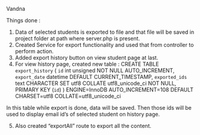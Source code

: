 Vandna


Things done : 

 1) Data of selected students is exported to file and that file will be saved in project folder at path where server.php is present.
2) Created Service for export functionality and used that from controller to perform action.
3) Added export history button on view student page at last.
4) For view history page, created new table :
	CREATE TABLE `export_history` (
 	 `id` int unsigned NOT NULL AUTO_INCREMENT,
	  `export_date` datetime DEFAULT CURRENT_TIMESTAMP,
	  `exported_ids` text CHARACTER SET utf8 COLLATE utf8_unicode_ci NOT NULL,
	  PRIMARY KEY (`id`)
	) ENGINE=InnoDB AUTO_INCREMENT=108 DEFAULT CHARSET=utf8 	COLLATE=utf8_unicode_ci

In this table while export is done, data will be saved. Then those ids will be used to display email id’s of selected student on history page.

5) Also created “exportAll” route to export all the content.
